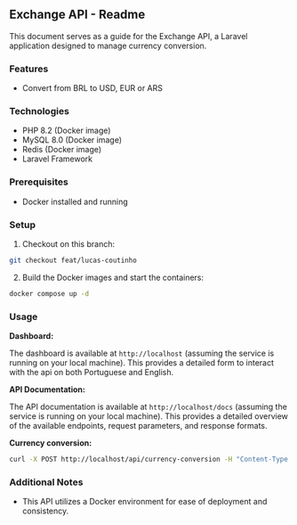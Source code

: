 ## Exchange API - Readme

This document serves as a guide for the Exchange API, a Laravel application designed to manage currency conversion.

### Features

* Convert from BRL to USD, EUR or ARS

### Technologies

* PHP 8.2 (Docker image)
* MySQL 8.0 (Docker image)
* Redis (Docker image)
* Laravel Framework

### Prerequisites

* Docker installed and running

### Setup

1. Checkout on this branch:

```bash
git checkout feat/lucas-coutinho
```

2. Build the Docker images and start the containers:

```bash
docker compose up -d
```

### Usage

**Dashboard:**

The dashboard is available at `http://localhost` (assuming the service is running on your local machine). This provides a detailed form to interact with the api on both Portuguese and English.

**API Documentation:**

The API documentation is available at `http://localhost/docs` (assuming the service is running on your local machine). This provides a detailed overview of the available endpoints, request parameters, and response formats.

**Currency conversion:**

```bash
curl -X POST http://localhost/api/currency-conversion -H "Content-Type: application/json" -d '{"target": "USD",  "conversion_value": 100000, "payment_method": "CREDIT_CARD"}'
```

### Additional Notes

* This API utilizes a Docker environment for ease of deployment and consistency.
